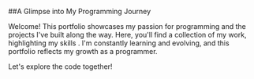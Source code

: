 ##A Glimpse into My Programming Journey

Welcome! This portfolio showcases my passion for programming and the projects I've built along the way.  Here, you'll find a collection of my work, highlighting my skills .  I'm constantly learning and evolving, and this portfolio reflects my growth as a programmer.  

Let's explore the code together! 
